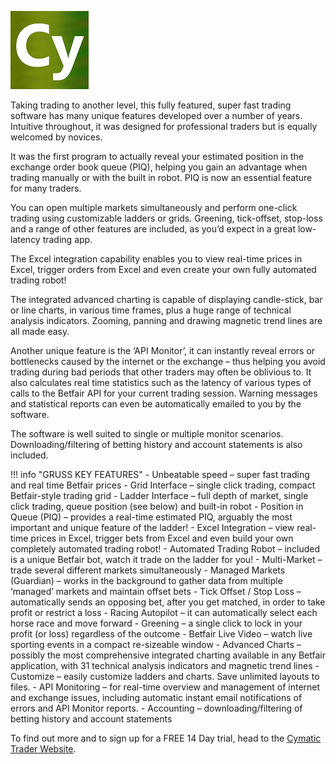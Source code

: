 ![Cymatic Trader](./img/Cymaticlogo.png)

Taking trading to another level, this fully featured, super fast trading software has many unique features developed over a number of years.  Intuitive throughout, it was designed for professional traders but is equally welcomed by novices.

It was the first program to actually reveal your estimated position in the exchange order book queue (PIQ), helping you gain an advantage when trading manually or with the built in robot.  PIQ is now an essential feature for many traders.

You can open multiple markets simultaneously and perform one-click trading using customizable ladders or grids.  Greening, tick-offset, stop-loss and a range of other features are included, as you’d expect in a great low-latency trading app.

The Excel integration capability enables you to view real-time prices in Excel, trigger orders from Excel and even create your own fully automated trading robot!

The integrated advanced charting is capable of displaying candle-stick, bar or line charts, in various time frames, plus a huge range of technical analysis indicators. Zooming, panning and drawing magnetic trend lines are all made easy.

Another unique feature is the ‘API Monitor’, it can instantly reveal errors or bottlenecks caused by the internet or the exchange – thus helping you avoid trading during bad periods that other traders may often be oblivious to.  It also calculates real time statistics such as the latency of various types of calls to the Betfair API for your current trading session.  Warning messages and statistical reports can even be automatically emailed to you by the software.

The software is well suited to single or multiple monitor scenarios.  Downloading/filtering of betting history and account statements is also included.

!!! info "GRUSS KEY FEATURES"
    - Unbeatable speed – super fast trading and real time Betfair prices
    - Grid Interface – single click trading, compact Betfair-style trading grid
    - Ladder Interface – full depth of market, single click trading, queue position (see below) and built-in robot
    - Position in Queue (PIQ) – provides a real-time estimated PIQ, arguably the most important and unique feature of the ladder!
    - Excel Integration – view real-time prices in Excel, trigger bets from Excel and even build your own completely automated trading robot!
    - Automated Trading Robot – included is a unique Betfair bot, watch it trade on the ladder for you!
    - Multi-Market – trade several different markets simultaneously
    - Managed Markets (Guardian) – works in the background to gather data from multiple ‘managed’ markets and maintain offset bets
    - Tick Offset / Stop Loss – automatically sends an opposing bet, after you get matched, in order to take profit or restrict a loss
    - Racing Autopilot – it can automatically select each horse race and move forward
    - Greening – a single click to lock in your profit (or loss) regardless of the outcome
    - Betfair Live Video – watch live sporting events in a compact re-sizeable window
    - Advanced Charts – possibly the most comprehensive integrated charting available in any Betfair application, with 31 technical analysis indicators and magnetic trend lines
    - Customize – easily customize ladders and charts. Save unlimited layouts to files.
    - API Monitoring – for real-time overview and management of internet and exchange issues, including automatic instant email notifications of errors and API Monitor reports.
    - Accounting – downloading/filtering of betting history and account statements 



To find out more and to sign up for a FREE 14 Day trial, head to the [Cymatic Trader Website](http://www.cymatic.co.uk/).